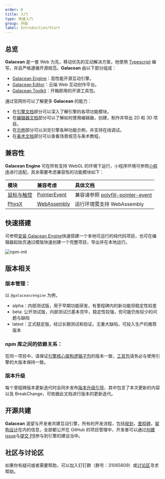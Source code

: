 ```yaml
---
order: 0
title: 入门
type: 快速入门
group: 开始
label: Introduction/Start
---
```


## 总览

**Galacean** 是一套 Web 为先，移动优先的互动解决方案，他使用 [Typescript](https://www.typescriptlang.org/) 编写，并且严格遵循开源规范。**Galacean** 由以下部分组成：

- [Galacean Engine](https://github.com/galacean/engine)：高性能开源互动引擎。
- [Galacean Editor](https://galacean.antgroup.com/editor)：云端 Web 互动创作平台。
- [Galacean Toolkit](https://github.com/galacean/engine-toolkit)：开箱即用的开源工具包。

通过官网你可以了解更多 **Galacean** 的能力：

- 在[引擎文档](${docs}install)部分可以深入了解引擎的各项功能模块。
- 在[编辑器文档](${docs}editor)部分可以了解如何使用编辑器，创建，制作并导出 2D 和 3D 项目。
- 在[示例](https://antg.antgroup.com/#/examples/latest/background)部分可以浏览引擎各种功能示例，并支持在线调试。
- 在[美术文档](${docs}artist-scene-standard)部分可以查看场景规范与美术教程。

## 兼容性

**Galacean Engine** 可在所有支持 WebGL 的环境下运行，小程序环境可参照[小程序](${docs}miniprogram)进行适配。其余需要考虑兼容性的功能模块如下：

| 模块                            | 兼容考虑                                                 | 具体文档                                                                               |
| :------------------------------ | :------------------------------------------------------- | :------------------------------------------------------------------------------------- |
| [鼠标与触控](${docs}input)      | [PointerEvent](https://caniuse.com/?search=PointerEvent) | 兼容请参照 [polyfill-pointer-event](https://github.com/galacean/polyfill-pointer-event) |
| [PhysX](${docs}physics-overall) | [WebAssembly](https://caniuse.com/?search=wasm)          | 运行环境需支持 WebAssembly                                            |

## 快速搭建

可参照[安装 Galacean Engine](${docs}install)快速搭建一个本地可运行的纯代码项目，也可在编辑器起始页通过模版快速创建一个完整项目，导出并在本地运行。

![npm-init](https://mdn.alipayobjects.com/huamei_jvf0dp/afts/img/A*sxnlS6r_q-0AAAAAAAAAAAAADleLAQ/original)

## 版本相关

### 版本管理：
以 `@galacean/engine` 为例，
- alpha：内部测试版，用于早期功能研发，有里程碑内的新功能但稳定性较差
- beta: 公开测试版，内部测试已基本完毕，稳定性较强，但可能仍有较少的问题与缺陷
- latest：正式稳定版，经过长期测试和验证，无重大缺陷，可投入生产的推荐版本

### npm 库之间的依赖关系：

在同一项目中，请保证[引擎核心架构逻辑子包](https://github.com/galacean/engine/tree/main/packages)的版本一致，[工具包](https://github.com/galacean/engine-toolkit)请务必与使用引擎的大版本保持一致。

### 版本升级

每个里程碑版本更新迭代时会同步发布[版本升级引导](https://github.com/galacean/engine/wiki/Migration-Guide)，其中包含了本次更新的内容以及 BreakChange，可依据此文档进行版本的更新迭代。

## 开源共建

**Galacean** 渴望与开发者共建互动引擎，所有的开发流程，包括[规划](https://github.com/galacean/engine/projects?query=is%3Aopen)，[里程碑](https://github.com/galacean/engine/milestones)，[架构设计](https://github.com/galacean/engine/wiki/Physical-system-design)在内的信息，全部都公开在 GitHub 的项目管理中，开发者可以通过[创建 issue](https://docs.github.com/zh/issues/tracking-your-work-with-issues/creating-an-issue)与[提交 PR](https://docs.github.com/zh/pull-requests/collaborating-with-pull-requests/proposing-changes-to-your-work-with-pull-requests/creating-a-pull-request-from-a-fork)参与到引擎的建设当中。

## 社区与讨论区

如果你有疑问或者需要帮助，可以加入钉钉群（群号：31065609）或[讨论区](https://github.com/orgs/galacean/discussions)寻求帮助。
